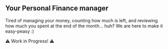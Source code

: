 ## Your Personal Finance manager

Tired of managing your money, counting how much is left, and reviewing how much you spent at the end of the month... huh?
We are here to make it easy-peasy :)

⚠️ Work in Progress! ⚠️
